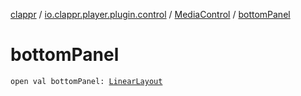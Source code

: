 [clappr](../../index.md) / [io.clappr.player.plugin.control](../index.md) / [MediaControl](index.md) / [bottomPanel](./bottom-panel.md)

# bottomPanel

`open val bottomPanel: `[`LinearLayout`](https://developer.android.com/reference/android/widget/LinearLayout.html)